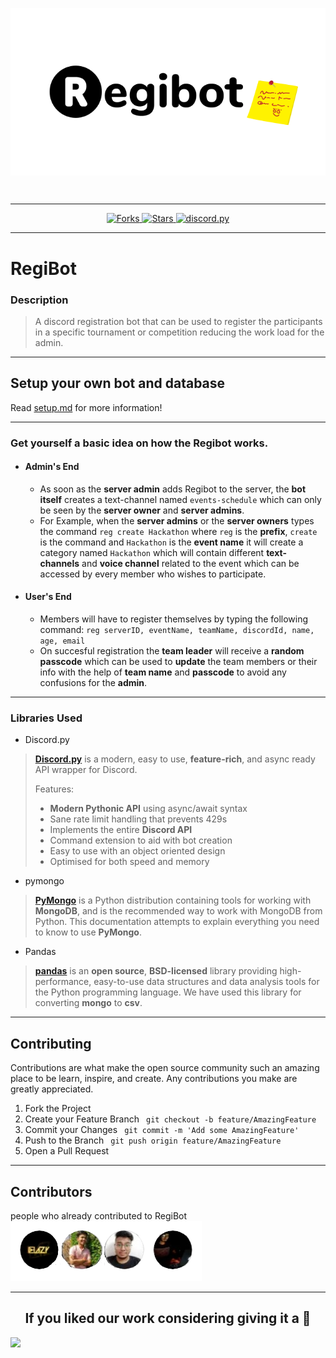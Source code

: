 <p align="center">
 <img src="./assets/regibot.png" align="center" />
</p>
<br/>

---

<p align="center">
 
  <a href="https://github.com/BeLazy167/RegiBot/network/members">
     <img alt="Forks" src="https://img.shields.io/github/forks/BeLazy167/RegiBot?color=yellow&style=for-the-badge">
  </a>
  <a href="https://github.com/BeLazy167/RegiBot/stargazers">
    <img alt="Stars" src="https://img.shields.io/github/stars/BeLazy167/RegiBot?color=violet&style=for-the-badge">
  </a>
  <a href="https://github.com/BeLazy167/RegiBot/blob/final-push/LICENSE">
     <img src="https://img.shields.io/github/license/BeLazy167/RegiBot?color=orange&style=for-the-badge" alt="discord.py">
  </a>
</p>

---

# RegiBot
### Description
>
>A discord registration bot that can be used to register the participants in a specific tournament or competition reducing the work load for the admin.

---

## Setup your own bot and database
Read [setup.md](https://github.com/BeLazy167/RegiBot/blob/final-push/setup.md) for more information! 

---

### Get yourself a basic idea on how the Regibot works.
- #### Admin's End
  - As soon as the **server admin** adds Regibot to the server, the **bot itself** creates a text-channel named `events-schedule` which can only be seen by the **server owner** and **server admins**.
  - For Example, when the **server admins** or the **server owners** types the command `reg create Hackathon` where `reg` is the **prefix**, `create` is the command and `Hackathon` is the **event name** it will create a category named `Hackathon` which will contain different **text-channels** and **voice channel** related to the event which can be accessed by every member who wishes to participate.
- #### User's End 
    - Members will have to register themselves by typing the following command:
    `reg serverID, eventName, teamName, discordId, name, age, email`
    <!-- For Example:
    Leader's Info followed by teammates where teammates info will be continued after the leader's info separating with a ','
    `reg serverID, Hackathon, LaziX, discordId, Rutvik, 21, rj@gmail.com` -->
    - On succesful registration the **team leader** will receive a **random passcode** which can be used to **update** the team members or their info with the help of **team name** and **passcode** to avoid any confusions for the **admin**.

---

### Libraries Used
- Discord.py
>**[Discord.py](https://discordpy.readthedocs.io/en/latest/api.html#)** is a modern, easy to use, **feature-rich**, and async ready API wrapper for Discord.
> 
>Features:
  >- **Modern Pythonic API** using async/await syntax
  >- Sane rate limit handling that prevents 429s
  >- Implements the entire **Discord API**
  >- Command extension to aid with bot creation
  >- Easy to use with an object oriented design
  >- Optimised for both speed and memory

- pymongo
> **[PyMongo](https://docs.mongodb.com/drivers/pymongo/)** is a Python distribution containing tools for working with **MongoDB**, and is the recommended way to work with MongoDB from Python. This documentation attempts to explain everything you need to know to use **PyMongo**.

- Pandas
> **[pandas](https://pandas.pydata.org/pandas-docs/stable/)** is an **open source**, **BSD-licensed** library providing high-performance, easy-to-use data structures and data analysis tools for the Python programming language. We have used this library for converting **mongo** to **csv**.

---

## Contributing 

Contributions are what make the open source community such an amazing place to be learn, inspire, and create. Any contributions you make are greatly appreciated.

1. Fork the Project
2. Create your Feature Branch ``` git checkout -b feature/AmazingFeature```
3. Commit your Changes ``` git commit -m 'Add some AmazingFeature'```
4. Push to the Branch ``` git push origin feature/AmazingFeature```
5. Open a Pull Request

---

## Contributors
people who already contributed to RegiBot
<a href="https://github.com/BeLazy167/RegiBot/graphs/contributors">
  <img src="https://github.com/BeLazy167/RegiBot/blob/final-push/assets/606082f9859c8-removebg-preview%20(1).png" />
</a>

---

<h2 align="center">If you liked our work considering giving it a 🌟</h2>
<p>
 <img src="https://media.giphy.com/media/ip6n2oVNZBHiM/giphy.gif"/>
</p>
